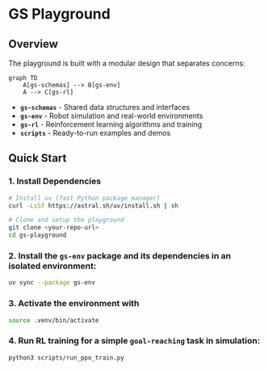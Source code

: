 # GS Playground

## Overview

The playground is built with a modular design that separates concerns:

```mermaid
graph TD
    A[gs-schemas] --> B[gs-env]
    A --> C[gs-rl]
```

- **`gs-schemas`** - Shared data structures and interfaces
- **`gs-env`** - Robot simulation and real-world environments
- **`gs-rl`** - Reinforcement learning algorithms and training
- **`scripts`** - Ready-to-run examples and demos

## Quick Start

### 1. Install Dependencies

```bash
# Install uv (fast Python package manager)
curl -LsSf https://astral.sh/uv/install.sh | sh

# Clone and setup the playground
git clone <your-repo-url>
cd gs-playground
```

### 2. Install the `gs-env` package and its dependencies in an isolated environment:

```bash
uv sync --package gs-env
```

### 3. Activate the environment with

```bash
source .venv/bin/activate
```


### 4. Run RL training for a simple `goal-reaching` task in simulation:

```bash
python3 scripts/run_ppo_train.py
```
